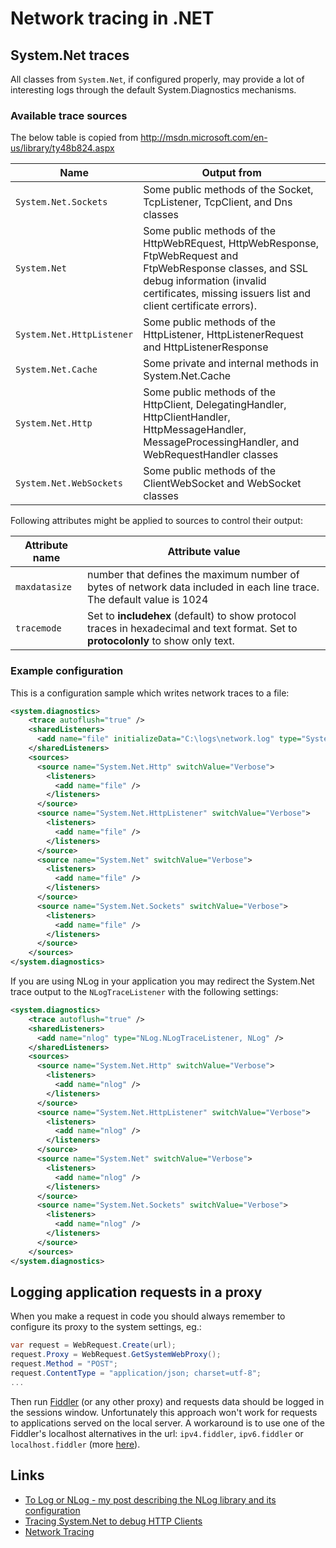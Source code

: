 
Network tracing in .NET
=======================

System.Net traces
-----------------

All classes from `System.Net`, if configured properly, may provide a lot of interesting logs through the default System.Diagnostics mechanisms.

### Available trace sources ###

The below table is copied from <http://msdn.microsoft.com/en-us/library/ty48b824.aspx>

Name|Output from
----|-----------
`System.Net.Sockets`|Some public methods of the Socket, TcpListener, TcpClient, and Dns classes
`System.Net`|Some public methods of the HttpWebREquest, HttpWebResponse, FtpWebRequest and FtpWebResponse classes, and SSL debug information (invalid certificates, missing issuers list and client certificate errors).
`System.Net.HttpListener`|Some public methods of the HttpListener, HttpListenerRequest and HttpListenerResponse
`System.Net.Cache`|Some private and internal methods in System.Net.Cache
`System.Net.Http`|Some public methods of the HttpClient, DelegatingHandler, HttpClientHandler, HttpMessageHandler, MessageProcessingHandler, and WebRequestHandler classes
`System.Net.WebSockets`|Some public methods of the ClientWebSocket and WebSocket classes

Following attributes might be applied to sources to control their output:

Attribute name|Attribute value
--------------|---------------
`maxdatasize`|number that defines the maximum number of bytes of network data included in each line trace. The default value is 1024
`tracemode`|Set to **includehex** (default) to show protocol traces in hexadecimal and text format. Set to **protocolonly** to show only text.

### Example configuration ###

This is a configuration sample which writes network traces to a file:

```xml
<system.diagnostics>
    <trace autoflush="true" />
    <sharedListeners>
      <add name="file" initializeData="C:\logs\network.log" type="System.Diagnostics.TextWriterTraceListener" />
    </sharedListeners>
    <sources>
      <source name="System.Net.Http" switchValue="Verbose">
        <listeners>
          <add name="file" />
        </listeners>
      </source>
      <source name="System.Net.HttpListener" switchValue="Verbose">
        <listeners>
          <add name="file" />
        </listeners>
      </source>
      <source name="System.Net" switchValue="Verbose">
        <listeners>
          <add name="file" />
        </listeners>
      </source>
      <source name="System.Net.Sockets" switchValue="Verbose">
        <listeners>
          <add name="file" />
        </listeners>
      </source>
    </sources>
</system.diagnostics>
```

If you are using NLog in your application you may redirect the System.Net trace output to the `NLogTraceListener` with the following settings:

```xml
<system.diagnostics>
    <trace autoflush="true" />
    <sharedListeners>
      <add name="nlog" type="NLog.NLogTraceListener, NLog" />
    </sharedListeners>
    <sources>
      <source name="System.Net.Http" switchValue="Verbose">
        <listeners>
          <add name="nlog" />
        </listeners>
      </source>
      <source name="System.Net.HttpListener" switchValue="Verbose">
        <listeners>
          <add name="nlog" />
        </listeners>
      </source>
      <source name="System.Net" switchValue="Verbose">
        <listeners>
          <add name="nlog" />
        </listeners>
      </source>
      <source name="System.Net.Sockets" switchValue="Verbose">
        <listeners>
          <add name="nlog" />
        </listeners>
      </source>
    </sources>
</system.diagnostics>
```

Logging application requests in a proxy
---------------------------------------

When you make a request in code you should always remember to configure its proxy to the system settings, eg.:

```csharp
var request = WebRequest.Create(url);
request.Proxy = WebRequest.GetSystemWebProxy();
request.Method = "POST";
request.ContentType = "application/json; charset=utf-8";
...
```

Then run [Fiddler](http://www.telerik.com/fiddler) (or any other proxy) and requests data should be logged in the sessions window. Unfortunately this approach won't work for requests to applications served on the local server. A workaround is to use one of the Fiddler's localhost alternatives in the url: `ipv4.fiddler`, `ipv6.fiddler` or `localhost.fiddler` (more [here](http://docs.telerik.com/fiddler/Configure-Fiddler/Tasks/MonitorLocalTraffic)).

Links
-----

- [To Log or NLog - my post describing the NLog library and its configuration](https://lowleveldesign.wordpress.com/2012/10/28/to-log-or-nlog/)
- [Tracing System.Net to debug HTTP Clients](http://mikehadlow.blogspot.co.uk/2012/07/tracing-systemnet-to-debug-http-clients.html)
- [Network Tracing](http://msdn.microsoft.com/en-us/library/hyb3xww8)

